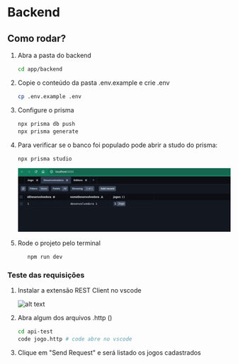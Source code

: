 # Backend

## Como rodar?

1. Abra a pasta do backend

   ```sh
   cd app/backend
   ```

2. Copie o conteúdo da pasta .env.example e crie .env

   ```sh
   cp .env.example .env
   ```

3. Configure o prisma

      ```sh
   npx prisma db push
   npx prisma generate
   ```

4. Para verificar se o banco foi populado pode abrir a studo do prisma:

      ```sh
   npx prisma studio
   ```

   ![alt text](./img/prisma-studio.png)

5. Rode o projeto pelo terminal

   ```sh
      npm run dev
      ```

### Teste das requisições

1. Instalar a extensão REST Client no vscode

   ![alt text](./img/rest-client.png)

2. Abra algum dos arquivos .http ()

   ```sh
   cd api-test
   code jogo.http # code abre no vscode
   ```

1. Clique em "Send Request" e será listado os jogos cadastrados
